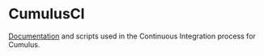 CumulusCI
=========

[Documentation](https://github.com/SalesforceFoundation/CumulusCI/blob/master/docs/README.md) and scripts used in the Continuous Integration process for Cumulus.
